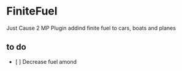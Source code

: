 FiniteFuel
==========

Just Cause 2 MP Plugin addind finite fuel to cars, boats and planes

to do
-----
 - [ ] Decrease fuel amond
